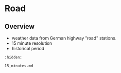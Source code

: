 # Road

## Overview

- weather data from German highway "road" stations.
- 15 minute resolution
- historical period

```{toctree}
:hidden:

15_minutes.md
```